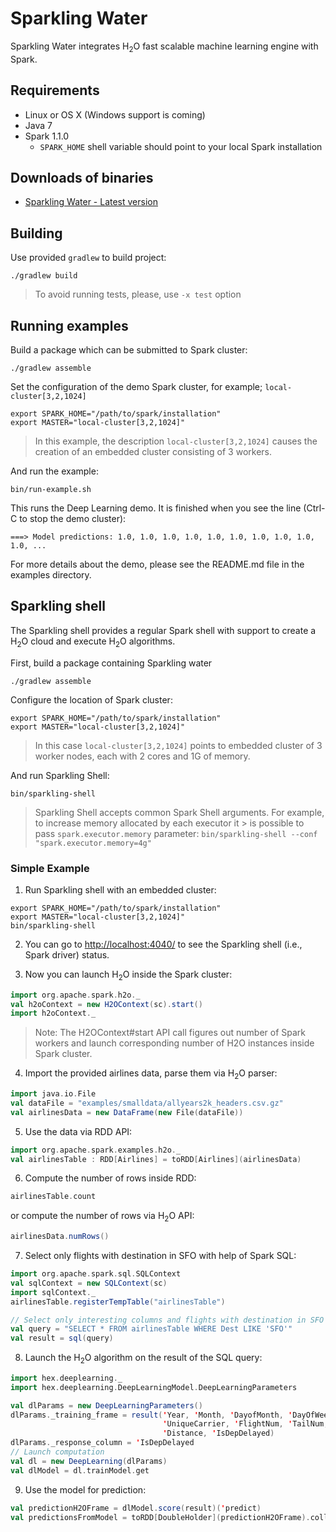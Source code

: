 # Sparkling Water

Sparkling Water integrates H<sub>2</sub>O fast scalable machine learning engine with Spark.

## Requirements

  * Linux or OS X (Windows support is coming)
  * Java 7
  * Spark 1.1.0 
    * `SPARK_HOME` shell variable should point to your local Spark installation
 
## Downloads of binaries
   * [Sparkling Water - Latest version](http://h2o-release.s3.amazonaws.com/sparkling-water/master/latest.html)

## Building

Use provided `gradlew` to build project:

```
./gradlew build
```

> To avoid running tests, please, use `-x test` option

## Running examples

Build a package which can be submitted to Spark cluster:
```
./gradlew assemble
```

Set the configuration of the demo Spark cluster, for example; `local-cluster[3,2,1024]`

```
export SPARK_HOME="/path/to/spark/installation"
export MASTER="local-cluster[3,2,1024]"
```
> In this example, the description `local-cluster[3,2,1024]` causes the creation of an embedded cluster consisting of 3 workers.

And run the example:
```
bin/run-example.sh
```
This runs the Deep Learning demo.  It is finished when you see the line (Ctrl-C to stop the demo cluster):
```
===> Model predictions: 1.0, 1.0, 1.0, 1.0, 1.0, 1.0, 1.0, 1.0, 1.0, 1.0, ...
```
For more details about the demo, please see the README.md file in the examples directory.


## Sparkling shell

The Sparkling shell provides a regular Spark shell with support to create a H<sub>2</sub>O cloud and execute H<sub>2</sub>O algorithms.

First, build a package containing Sparkling water
```
./gradlew assemble
```

Configure the location of Spark cluster:
```
export SPARK_HOME="/path/to/spark/installation"
export MASTER="local-cluster[3,2,1024]"
```
> In this case `local-cluster[3,2,1024]` points to embedded cluster of 3 worker nodes, each with 2 cores and 1G of memory.

And run Sparkling Shell:
```
bin/sparkling-shell
```

> Sparkling Shell accepts common Spark Shell arguments. For example, to increase memory allocated by each executor it > is possible to pass `spark.executor.memory` parameter:
> `bin/sparkling-shell --conf "spark.executor.memory=4g"`

### Simple Example

1. Run Sparkling shell with an embedded cluster:
  ```
  export SPARK_HOME="/path/to/spark/installation"
  export MASTER="local-cluster[3,2,1024]"
  bin/sparkling-shell
  ```

2. You can go to [http://localhost:4040/](http://localhost:4040/) to see the Sparkling shell (i.e., Spark driver) status.


3. Now you can launch H<sub>2</sub>O inside the Spark cluster:
  ```scala
  import org.apache.spark.h2o._
  val h2oContext = new H2OContext(sc).start()
  import h2oContext._
  ```

  > Note: The H2OContext#start API call figures out number of Spark workers and
  > launch corresponding number of H2O instances inside Spark cluster.


4. Import the provided airlines data, parse them via H<sub>2</sub>O parser:
  ```scala
  import java.io.File
  val dataFile = "examples/smalldata/allyears2k_headers.csv.gz"
  val airlinesData = new DataFrame(new File(dataFile))
  ```

5. Use the data via RDD API:
  ```scala
  import org.apache.spark.examples.h2o._
  val airlinesTable : RDD[Airlines] = toRDD[Airlines](airlinesData)
  ```

6. Compute the number of rows inside RDD:
  ```scala
  airlinesTable.count
  ```
  or compute the number of rows via H<sub>2</sub>O API:
  ```scala
  airlinesData.numRows()
  ```

7. Select only flights with destination in SFO with help of Spark SQL:
  ```scala
  import org.apache.spark.sql.SQLContext
  val sqlContext = new SQLContext(sc)
  import sqlContext._ 
  airlinesTable.registerTempTable("airlinesTable")

  // Select only interesting columns and flights with destination in SFO
  val query = "SELECT * FROM airlinesTable WHERE Dest LIKE 'SFO'"
  val result = sql(query)
  ```

8. Launch the H<sub>2</sub>O algorithm on the result of the SQL query:
  ```scala
  import hex.deeplearning._
  import hex.deeplearning.DeepLearningModel.DeepLearningParameters

  val dlParams = new DeepLearningParameters()
  dlParams._training_frame = result('Year, 'Month, 'DayofMonth, 'DayOfWeek, 'CRSDepTime, 'CRSArrTime,
                                    'UniqueCarrier, 'FlightNum, 'TailNum, 'CRSElapsedTime, 'Origin, 'Dest,
                                    'Distance, 'IsDepDelayed)
  dlParams._response_column = 'IsDepDelayed
  // Launch computation
  val dl = new DeepLearning(dlParams)
  val dlModel = dl.trainModel.get
  ```
  
9. Use the model for prediction:
  ```scala
  val predictionH2OFrame = dlModel.score(result)('predict)
  val predictionsFromModel = toRDD[DoubleHolder](predictionH2OFrame).collect.map(_.result.getOrElse(Double.NaN))
  ```
  
